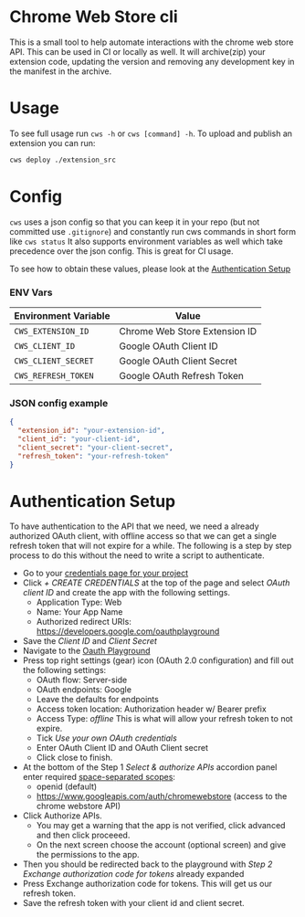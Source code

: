 Chrome Web Store cli
=======

This is a small tool to help automate interactions with the chrome web store API.
This can be used in CI or locally as well. It will archive(zip) your extension code,
updating the version and removing any development key in the manifest in the archive.

# Usage
To see full usage run `cws -h` or `cws [command] -h`. To upload and publish an
extension you can run:

```bash
cws deploy ./extension_src
```

# Config
`cws` uses a json config so that you can keep it in your repo (but not committed use `.gitignore`)
and constantly run cws commands in short form like `cws status` It also supports
environment variables as well which take precedence over the json config. This
is great for CI usage.

To see how to obtain these values, please look at the [Authentication Setup](#AuthenticationSetup)

### ENV Vars

| Environment Variable | Value
|----------------------|---------
|`CWS_EXTENSION_ID`    | Chrome Web Store Extension ID
|`CWS_CLIENT_ID`       | Google OAuth Client ID
|`CWS_CLIENT_SECRET`   | Google OAuth Client Secret
|`CWS_REFRESH_TOKEN`   | Google OAuth Refresh Token

### JSON config example

```json
{
  "extension_id": "your-extension-id",
  "client_id": "your-client-id",
  "client_secret": "your-client-secret",
  "refresh_token": "your-refresh-token"
}
```

# Authentication Setup
To have authentication to the API that we need, we need a already authorized OAuth
client, with offline access so that we can get a single refresh token that will not
expire for a while. The following is a step by step process to do this without the
need to write a script to authenticate.

- Go to your [credentials page for your project](https://console.cloud.google.com/apis/credentials)
- Click *+ CREATE CREDENTIALS* at the top of the page and select *OAuth client ID* and create the app with the following settings.
  - Application Type: Web
  - Name: Your App Name
  - Authorized redirect URIs: https://developers.google.com/oauthplayground
- Save the *Client ID* and *Client Secret*
- Navigate to the [Oauth Playground](https://developers.google.com/oauthplayground)
- Press top right settings (gear) icon (OAuth 2.0 configuration) and fill out the following settings:
  - OAuth flow: Server-side
  - OAuth endpoints: Google
  - Leave the defaults for endpoints
  - Access token location: Authorization header w/ Bearer prefix
  - Access Type: *offline* This is what will allow your refresh token to not expire.
  - Tick *Use your own OAuth credentials*
  - Enter OAuth Client ID and OAuth Client secret
  - Click close to finish.
- At the bottom of the Step 1 *Select & authorize APIs* accordion panel enter required [space-separated scopes](https://developers.google.com/identity/protocols/oauth2/scopes#oauth2):
  - openid (default)
  - https://www.googleapis.com/auth/chromewebstore (access to the chrome webstore API)
- Click Authorize APIs.
  - You may get a warning that the app is not verified, click advanced and then click proceeed.
  - On the next screen choose the account (optional screen) and give the permissions to the app.
- Then you should be redirected back to the playground with *Step 2 Exchange authorization code for tokens* already expanded
- Press Exchange authorization code for tokens. This will get us our refresh token.
- Save the refresh token with your client id and client secret.
